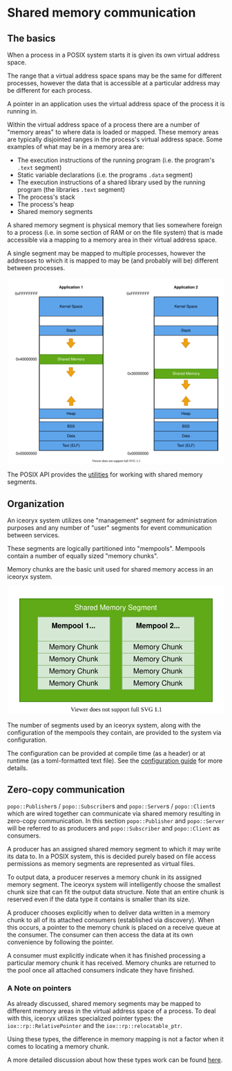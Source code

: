 <!-- @todo Move the content of this file to doc/website/concepts/ -->

# Shared memory communication

## The basics

When a process in a POSIX system starts it is given its own virtual address space.

The range that a virtual address space spans may be the same for different processes, however the data that is
accessible at a particular address may be different for each process.

A pointer in an application uses the virtual address space of the process it is running in.

Within the virtual address space of a process there are a number of "memory areas" to where data is loaded or mapped.
These memory areas are typically disjointed ranges in the process's virtual address space.
Some examples of what may be in a memory area are:

* The execution instructions of the running program (i.e. the program's `.text` segment)
* Static variable declarations (i.e. the programs `.data` segment)
* The execution instructions of a shared library used by the running program (the libraries `.text` segment)
* The process's stack
* The process's heap
* Shared memory segments

A shared memory segment is physical memory that lies somewhere foreign to a process (i.e. in some section of RAM or on
the file system) that is made accessible via a mapping to a memory area in their virtual address space.

A single segment may be mapped to multiple processes, however the addresses to which it is mapped to may be
(and probably will be) different between processes.

![Shared memory mapping](website/images/shared-memory-mapping.svg)

The POSIX API provides the [utilities](http://man7.org/linux/man-pages/man7/shm_overview.7.html) for working with
shared memory segments.

## Organization

An iceoryx system utilizes one "management" segment for administration purposes and any number of "user" segments for
event communication between services.

These segments are logically partitioned into "mempools". Mempools contain a number of equally sized "memory chunks".

Memory chunks are the basic unit used for shared memory access in an iceoryx system.

![Memory segment visualization](website/images/memory-segment-visualization.svg)

The number of segments used by an iceoryx system, along with the configuration of the mempools they contain, are
provided to the system via configuration.

The configuration can be provided at compile time (as a header) or at runtime (as a toml-formatted text file).
See the [configuration guide](https://github.com/eclipse-iceoryx/iceoryx/blob/master/doc/website/advanced/configuration-guide.md#configuring-mempools-for-roudi) for more details.

## Zero-copy communication

`popo::Publisher`s / `popo::Subscriber`s and `popo::Server`s / `popo::Client`s which are wired together can communicate
via shared memory resulting in zero-copy communication. In this section `popo::Publisher` and `popo::Server` will be
referred to as producers and `popo::Subscriber` and `popo::Client` as consumers.

A producer has an assigned shared memory segment to which it may write its data to.
In a POSIX system, this is decided purely based on file access permissions as memory segments are represented as
virtual files.

To output data, a producer reserves a memory chunk in its assigned memory segment.
The iceoryx system will intelligently choose the smallest chunk size that can fit the output data structure.
Note that an entire chunk is reserved even if the data type it contains is smaller than its size.

A producer chooses explicitly when to deliver data written in a memory chunk to all of its attached consumers
(established via discovery). When this occurs, a pointer to the memory chunk is placed on a receive queue at the
consumer.
The consumer can then access the data at its own convenience by following the pointer.

A consumer must explicitly indicate when it has finished processing a particular memory chunk it has received.
Memory chunks are returned to the pool once all attached consumers indicate they have finished.

### A Note on pointers

As already discussed, shared memory segments may be mapped to different memory areas in the virtual address space of a
process.
To deal with this, iceoryx utilizes specialized pointer types: the `iox::rp::RelativePointer` and
the `iox::rp::relocatable_ptr`.

Using these types, the difference in memory mapping is not a factor when it comes to locating a memory chunk.

A more detailed discussion about how these types work can be found
[here](design/relocatable_pointer.md).
